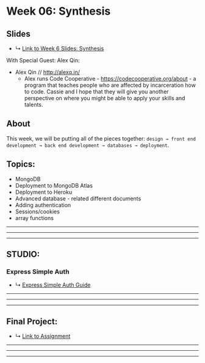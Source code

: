 # Week 06: Synthesis

## Slides
* ↳ [Link to Week 6 Slides: Synthesis](https://docs.google.com/presentation/d/1Nl0KF8DtjUFsAAM6PXFkFB1SnMVBqUBiAGLwCmtSHwU/edit?usp=sharing)

With Special Guest: Alex Qin: 
* Alex Qin // http://alexq.in/ 
  * Alex runs Code Cooperative - https://codecooperative.org/about - a program that teaches people who are affected by incarceration how to code. Cassie and I hope that they will give you another perspective on where you might be able to apply your skills and talents.

## About

This week, we will be putting all of the pieces together: `design → front end development → back end development → databases → deployment`.

## Topics:

* MongoDB
* Deployment to MongoDB Atlas
* Deployment to Heroku
* Advanced database - related different documents
* Adding authentication
* Sessions/cookies
* array functions

***
***
***

## STUDIO: 

### Express Simple Auth

* ↳ [Express Simple Auth Guide](../guides/express-basic-auth-guide.md)

***
***
***

## Final Project: 

* ↳ [Link to Assignment](../assignments/06_final-project.md)

***
***
***


<!-- 

### Lecture
* Sessions/Cookies, Authentication, Logins, HTTPS 
* External APIs and network requests
* Putting it all together

### Studio
### Assignment
* Assignment 5
* Deploy to Glitch
* Note: Make sure you do not commit your API Keys to GitHub!!!

# Week 06: Synthesis 2

### Lecture
* Putting it all together

### Studio
### Assignment
* Final project!
* Documentation your project. Include
   * Title
   * Brief written description
   * Visual Documentation: deployment, images, video, etc.
   * References: links to related projects, code samples, etc.
   * Source code (please cite your sources in the code comments)


 -->
